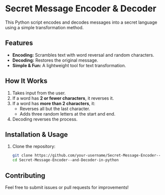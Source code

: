 # Secret Message Encoder & Decoder

This Python script encodes and decodes messages into a secret language using a simple transformation method.

## Features
- **Encoding:** Scrambles text with word reversal and random characters.
- **Decoding:** Restores the original message.
- **Simple & Fun:** A lightweight tool for text transformation.

## How It Works
1. Takes input from the user.
2. If a word has **2 or fewer characters**, it reverses it.
3. If a word has **more than 2 characters**, it:
   - Reverses all but the last character.
   - Adds three random letters at the start and end.
4. Decoding reverses the process.

## Installation & Usage
1. Clone the repository:
   ```bash
   git clone https://github.com/your-username/Secret-Message-Encoder--and-Decoder-in-python.git
   cd Secret-Message-Encoder--and-Decoder-in-python 

## Contributing  
Feel free to submit issues or pull requests for improvements!  
